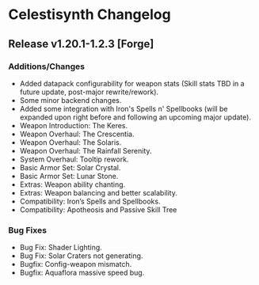 # Celestisynth Changelog
## Release v1.20.1-1.2.3 [Forge]
### Additions/Changes
- Added datapack configurability for weapon stats (Skill stats TBD in a future update, post-major rewrite/rework).
- Some minor backend changes.
- Added some integration with Iron's Spells n' Spellbooks (will be expanded upon right before and following an upcoming major update).
- Weapon Introduction: The Keres.
- Weapon Overhaul: The Crescentia.
- Weapon Overhaul: The Solaris.
- Weapon Overhaul: The Rainfall Serenity.
- System Overhaul: Tooltip rework.
- Basic Armor Set: Solar Crystal.
- Basic Armor Set: Lunar Stone.
- Extras: Weapon ability chanting.
- Extras: Weapon balancing and better scalability.
- Compatibility: Iron’s Spells and Spellbooks.
- Compatibility: Apotheosis and Passive Skill Tree

### Bug Fixes
- Bug Fix: Shader Lighting.
- Bug Fix: Solar Craters not generating.
- Bugfix: Config-weapon mismatch.
- Bugfix: Aquaflora massive speed bug.